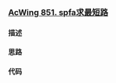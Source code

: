 ### [AcWing 851. spfa求最短路](https://www.acwing.com/problem/content/853/)

#### 描述


#### 思路


#### 代码